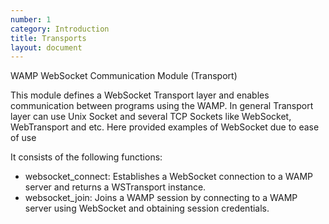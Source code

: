 ```yaml
---
number: 1
category: Introduction
title: Transports
layout: document
---
```


WAMP WebSocket Communication Module (Transport)

This module defines a WebSocket Transport layer and enables communication between programs using the WAMP.
In general Transport layer can use Unix Socket and several TCP Sockets like WebSocket, WebTransport and etc.
Here provided examples of WebSocket due to ease of use

It consists of the following functions:

- websocket_connect: Establishes a WebSocket connection to a WAMP server and returns a WSTransport instance.
- websocket_join: Joins a WAMP session by connecting to a WAMP server using WebSocket and obtaining session credentials.
